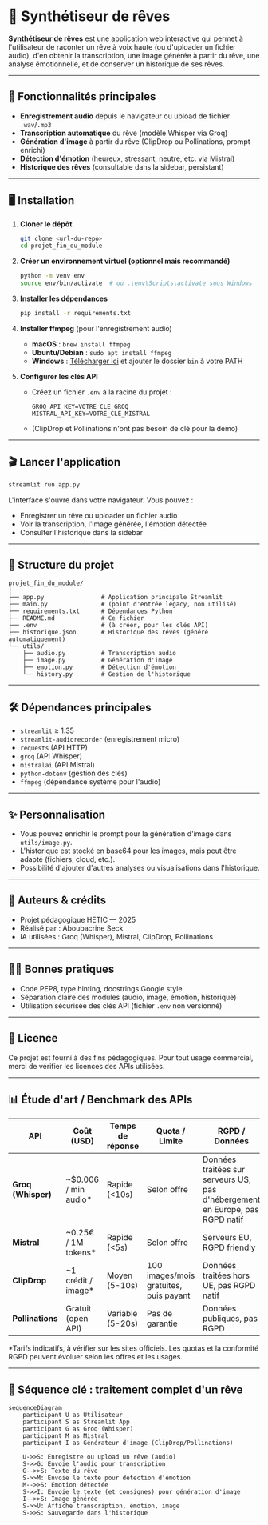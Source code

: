 # 🌙 Synthétiseur de rêves

**Synthétiseur de rêves** est une application web interactive qui permet à l'utilisateur de raconter un rêve à voix haute (ou d'uploader un fichier audio), d'en obtenir la transcription, une image générée à partir du rêve, une analyse émotionnelle, et de conserver un historique de ses rêves.

---

## 🚀 Fonctionnalités principales

- **Enregistrement audio** depuis le navigateur ou upload de fichier `.wav`/`.mp3`
- **Transcription automatique** du rêve (modèle Whisper via Groq)
- **Génération d'image** à partir du rêve (ClipDrop ou Pollinations, prompt enrichi)
- **Détection d'émotion** (heureux, stressant, neutre, etc. via Mistral)
- **Historique des rêves** (consultable dans la sidebar, persistant)

---

## 🖥️ Installation

1. **Cloner le dépôt**
   ```bash
   git clone <url-du-repo>
   cd projet_fin_du_module
   ```

2. **Créer un environnement virtuel (optionnel mais recommandé)**
   ```bash
   python -m venv env
   source env/bin/activate  # ou .\env\Scripts\activate sous Windows
   ```

3. **Installer les dépendances**
   ```bash
   pip install -r requirements.txt
   ```

4. **Installer ffmpeg** (pour l'enregistrement audio)
   - **macOS** : `brew install ffmpeg`
   - **Ubuntu/Debian** : `sudo apt install ffmpeg`
   - **Windows** : [Télécharger ici](https://ffmpeg.org/download.html) et ajouter le dossier `bin` à votre PATH

5. **Configurer les clés API**
   - Créez un fichier `.env` à la racine du projet :
     ```env
     GROQ_API_KEY=VOTRE_CLE_GROQ
     MISTRAL_API_KEY=VOTRE_CLE_MISTRAL
     ```
   - (ClipDrop et Pollinations n'ont pas besoin de clé pour la démo)

---

## 🎬 Lancer l'application

```bash
streamlit run app.py
```

L'interface s'ouvre dans votre navigateur. Vous pouvez :
- Enregistrer un rêve ou uploader un fichier audio
- Voir la transcription, l'image générée, l'émotion détectée
- Consulter l'historique dans la sidebar

---

## 📁 Structure du projet

```
projet_fin_du_module/
│
├── app.py                # Application principale Streamlit
├── main.py               # (point d'entrée legacy, non utilisé)
├── requirements.txt      # Dépendances Python
├── README.md             # Ce fichier
├── .env                  # (à créer, pour les clés API)
├── historique.json       # Historique des rêves (généré automatiquement)
└── utils/
    ├── audio.py          # Transcription audio
    ├── image.py          # Génération d'image
    ├── emotion.py        # Détection d'émotion
    └── history.py        # Gestion de l'historique
```

---

## 🛠️ Dépendances principales
- `streamlit` ≥ 1.35
- `streamlit-audiorecorder` (enregistrement micro)
- `requests` (API HTTP)
- `groq` (API Whisper)
- `mistralai` (API Mistral)
- `python-dotenv` (gestion des clés)
- `ffmpeg` (dépendance système pour l'audio)

---

## ✨ Personnalisation
- Vous pouvez enrichir le prompt pour la génération d'image dans `utils/image.py`.
- L'historique est stocké en base64 pour les images, mais peut être adapté (fichiers, cloud, etc.).
- Possibilité d'ajouter d'autres analyses ou visualisations dans l'historique.

---

## 📣 Auteurs & crédits
- Projet pédagogique HETIC — 2025
- Réalisé par : Aboubacrine Seck
- IA utilisées : Groq (Whisper), Mistral, ClipDrop, Pollinations

---

## 🧑‍💻 Bonnes pratiques
- Code PEP8, type hinting, docstrings Google style
- Séparation claire des modules (audio, image, émotion, historique)
- Utilisation sécurisée des clés API (fichier `.env` non versionné)

---

## 📝 Licence
Ce projet est fourni à des fins pédagogiques. Pour tout usage commercial, merci de vérifier les licences des APIs utilisées.

---

## 📊 Étude d'art / Benchmark des APIs

| API                | Coût (USD)                | Temps de réponse | Quota / Limite | RGPD / Données |
|--------------------|---------------------------|------------------|---------------|---------------|
| **Groq (Whisper)** | ~$0.006 / min audio*      | Rapide (<10s)    | Selon offre   | Données traitées sur serveurs US, pas d'hébergement en Europe, pas RGPD natif |
| **Mistral**        | ~0.25€ / 1M tokens*       | Rapide (<5s)     | Selon offre   | Serveurs EU, RGPD friendly |
| **ClipDrop**       | ~1 crédit / image*        | Moyen (5-10s)    | 100 images/mois gratuites, puis payant | Données traitées hors UE, pas RGPD natif |
| **Pollinations**   | Gratuit (open API)        | Variable (5-20s) | Pas de garantie | Données publiques, pas RGPD |

*Tarifs indicatifs, à vérifier sur les sites officiels. Les quotas et la conformité RGPD peuvent évoluer selon les offres et les usages.

---

## 🔄 Séquence clé : traitement complet d'un rêve

```mermaid
sequenceDiagram
    participant U as Utilisateur
    participant S as Streamlit App
    participant G as Groq (Whisper)
    participant M as Mistral
    participant I as Générateur d'image (ClipDrop/Pollinations)

    U->>S: Enregistre ou upload un rêve (audio)
    S->>G: Envoie l'audio pour transcription
    G-->>S: Texte du rêve
    S->>M: Envoie le texte pour détection d'émotion
    M-->>S: Émotion détectée
    S->>I: Envoie le texte (et consignes) pour génération d'image
    I-->>S: Image générée
    S->>U: Affiche transcription, émotion, image
    S->>S: Sauvegarde dans l'historique
``` 